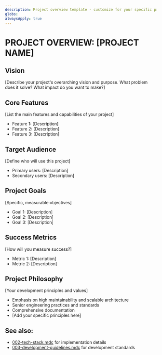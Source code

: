 ```yaml
---
description: Project overview template - customize for your specific project
globs: 
alwaysApply: true
---
```

# PROJECT OVERVIEW: [PROJECT NAME]

## Vision
[Describe your project's overarching vision and purpose. What problem does it solve? What impact do you want to make?]

## Core Features
[List the main features and capabilities of your project]
- Feature 1: [Description]
- Feature 2: [Description]
- Feature 3: [Description]

## Target Audience
[Define who will use this project]
- Primary users: [Description]
- Secondary users: [Description]

## Project Goals
[Specific, measurable objectives]
- Goal 1: [Description]
- Goal 2: [Description]
- Goal 3: [Description]

## Success Metrics
[How will you measure success?]
- Metric 1: [Description]
- Metric 2: [Description]

## Project Philosophy
[Your development principles and values]
- Emphasis on high maintainability and scalable architecture
- Senior engineering practices and standards
- Comprehensive documentation
- [Add your specific principles here]

## See also:
- [002-tech-stack.mdc](mdc:.cursor/rules/002-tech-stack.mdc) for implementation details
- [003-development-guidelines.mdc](mdc:.cursor/rules/003-development-guidelines.mdc) for development standards
